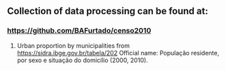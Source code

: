## Collection of data processing can be found at:
### https://github.com/BAFurtado/censo2010

1. Urban proportion by municipalities from https://sidra.ibge.gov.br/tabela/202 
Official name: População residente, por sexo e situação do domicílio (2000, 2010).

 
